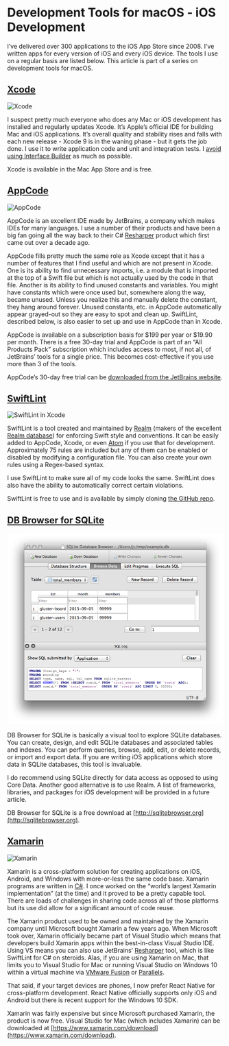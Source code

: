 # Development Tools for macOS - iOS Development

I’ve delivered over 300 applications to the iOS App Store since 2008. I’ve written apps for every version of iOS and every iOS device. The tools I use on a regular basis are listed below. This article is part of a series on development tools for macOS.

## [Xcode](https://developer.apple.com/xcode/)

![Xcode](https://cdn-images-1.medium.com/max/2000/1*IB1X5zefFwKfbGdbgadNLw.png)

I suspect pretty much everyone who does any Mac or iOS development has installed and regularly updates Xcode. It’s Apple’s official IDE for building Mac and iOS applications. It’s overall quality and stability rises and falls with each new release - Xcode 9 is in the waning phase - but it gets the job done. I use it to write application code and unit and integration tests. I [avoid using Interface Builder](https://medium.com/@charlessieg/avoid-storyboards-and-interface-builder-cc3363de4782) as much as possible.

Xcode is available in the Mac App Store and is free.

## [AppCode](https://www.jetbrains.com/objc)

![AppCode](https://www.jetbrains.com/objc/img/screenshots/development-environment.png)

AppCode is an excellent IDE made by JetBrains, a company which makes IDEs for many languages. I use a number of their products and have been a big fan going all the way back to their C# [Resharper](https://www.jetbrains.com/resharper) product which first came out over a decade ago.

AppCode fills pretty much the same role as Xcode except that it has a number of features that I find useful and which are not present in Xcode. One is its ability to find unnecessary imports, i.e. a module that is imported at the top of a Swift file but which is not actually used by the code in that file. Another is its ability to find unused constants and variables. You might have constants which were once used but, somewhere along the way, became unused. Unless you realize this and manually delete the constant, they hang around forever. Unused constants, etc. in AppCode automatically appear grayed-out so they are easy to spot and clean up. SwiftLint, described below, is also easier to set up and use in AppCode than in Xcode.

AppCode is available on a subscription basis for $199 per year or $19.90 per month. There is a free 30-day trial and AppCode is part of an “All Products Pack” subscription which includes access to most, if not all, of JetBrains’ tools for a single price. This becomes cost-effective if you use more than 3 of the tools.

AppCode’s 30-day free trial can be [downloaded from the JetBrains website](https://www.jetbrains.com/objc/download/download-thanks.html?platform=mac).

## [SwiftLint](https://github.com/realm/SwiftLint)
![SwiftLint in Xcode](https://github.com/realm/SwiftLint/raw/master/assets/screenshot.png)

SwiftLint is a tool created and maintained by [Realm](https://realm.io) (makers of the excellent [Realm database](https://realm.io/products/realm-database)) for enforcing Swift style and conventions. It can be easily added to AppCode, Xcode, or even [Atom](https://atom.io) if you use that for development. Approximately 75 rules are included but any of them can be enabled or disabled by modifying a configuration file. You can also create your own rules using a Regex-based syntax.

I use SwiftLint to make sure all of my code looks the same. SwiftLint does also have the ability to automatically correct certain violations.

SwiftLint is free to use and is available by simply cloning [the GitHub repo](https://github.com/realm/SwiftLint).  

## [DB Browser for SQLite](http://sqlitebrowser.org)

![DB Browser for SQLite](https://github.com/sqlitebrowser/sqlitebrowser/raw/master/images/sqlitebrowser.png)

DB Browser for SQLite is basically a visual tool to explore SQLite databases. You can create, design, and edit SQLite databases and associated tables and indexes. You can perform queries, browse, add, edit, or delete records, or import and export data. If you are writing iOS applications which store data in SQLite databases, this tool is invaluable.

I do recommend using SQLite directly for data access as opposed to using Core Data. Another good alternative is to use Realm. A list of frameworks, libraries, and packages for iOS development will be provided in a future article.

DB Browser for SQLite is a free download at [http://sqlitebrowser.org](http://sqlitebrowser.org).


## [Xamarin](https://www.xamarin.com/platform)

![Xamarin](https://www.xamstatic.com/dist/images/pages/platform/visual-studio-2017-Pd51vjk6.png)

Xamarin is a cross-platform solution for creating applications on iOS, Android, and Windows with more-or-less the same code base. Xamarin programs are written in [C#](https://docs.microsoft.com/en-us/dotnet/csharp/programming-guide/). I once worked on the “world’s largest Xamarin implementation” (at the time) and it proved to be a pretty capable tool. There are loads of challenges in sharing code across all of those platforms but its use did allow for a significant amount of code reuse.

The Xamarin product used to be owned and maintained by the Xamarin company until Microsoft bought Xamarin a few years ago. When Microsoft took over, Xamarin officially became part of Visual Studio which means that developers build Xamarin apps within the best-in-class Visual Studio IDE. Using VS means you can also use JetBrains’ [Resharper](https://www.jetbrains.com/resharper/) tool, which is like SwiftLint for C# on steroids. Alas, if you are using Xamarin on Mac, that limits you to Visual Studio for Mac or running Visual Studio on Windows 10 within a virtual machine via [VMware Fusion](https://www.vmware.com/products/fusion.html) or [Parallels](https://www.parallels.com/products/desktop/).

That said, if your target devices are phones, I now prefer React Native for cross-platform development. React Native officially supports only iOS and Android but there is recent support for the Windows 10 SDK.

Xamarin was fairly expensive but since Microsoft purchased Xamarin, the product is now free. Visual Studio for Mac (which includes Xamarin) can be downloaded at [https://www.xamarin.com/download](https://www.xamarin.com/download).

